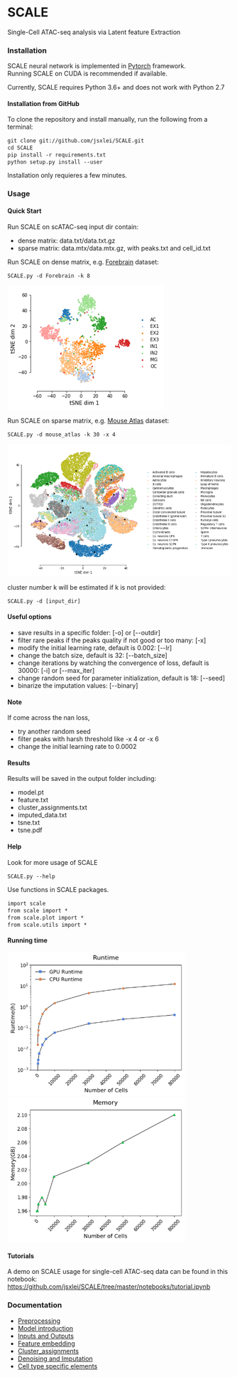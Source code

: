 # SCALE
Single-Cell ATAC-seq analysis via Latent feature Extraction

### Installation  

SCALE neural network is implemented in [Pytorch](https://pytorch.org/) framework.  
Running SCALE on CUDA is recommended if available.   
	
Currently, SCALE requires Python 3.6+ and does not work with Python 2.7

#### Installation from GitHub

To clone the repository and install manually, run the following from a terminal:

    git clone git://github.com/jsxlei/SCALE.git
    cd SCALE
    pip install -r requirements.txt
    python setup.py install --user
    
Installation only requieres a few minutes.

### Usage

#### Quick Start

Run SCALE on scATAC-seq input dir contain: 
* dense matrix: data.txt/data.txt.gz
* sparse matrix: data.mtx/data.mtx.gz, with peaks.txt and cell_id.txt

Run SCALE on dense matrix, e.g. [Forebrain](https://cloud.tsinghua.edu.cn/d/21975230039b46b8890e/) dataset:  

	SCALE.py -d Forebrain -k 8

![](docs/png/Forebrain.png)
	
Run SCALE on sparse matrix, e.g. [Mouse Atlas](https://cloud.tsinghua.edu.cn/d/cd5ea4ea93c04513966f/) dataset:
	
	SCALE.py -d mouse_atlas -k 30 -x 4
	
![](docs/png/mouse_atlas.png)

cluster number k will be estimated if k is not provided: 

	SCALE.py -d [input_dir]

#### Useful options  
* save results in a specific folder: [-o] or [--outdir] 
* filter rare peaks if the peaks quality if not good or too many: [-x]
* modify the initial learning rate, default is 0.002: [--lr]  
* change the batch size, default is 32: [--batch_size]
* change iterations by watching the convergence of loss, default is 30000: [-i] or [--max_iter]  
* change random seed for parameter initialization, default is 18: [--seed]
* binarize the imputation values: [--binary]
	
#### Note    
If come across the nan loss, 
* try another random seed
* filter peaks with harsh threshold like -x 4 or -x 6
* change the initial learning rate to 0.0002 
	
#### Results
Results will be saved in the output folder including:
* model.pt
* feature.txt
* cluster_assignments.txt
* imputed_data.txt
* tsne.txt
* tsne.pdf

#### Help
Look for more usage of SCALE

	SCALE.py --help 

Use functions in SCALE packages.

	import scale
	from scale import *
	from scale.plot import *
	from scale.utils import *
	
#### Running time
<p float="left">
  <img src="docs/png/runtime.png" width="400" />
  <img src="docs/png/memory.png" width="400" /> 
</p>

#### Tutorials
A demo on SCALE usage for single-cell ATAC-seq data can be found in this notebook: 
https://github.com/jsxlei/SCALE/tree/master/notebooks/tutorial.ipynb


### Documentation

* [Preprocessing](docs/preprocessing.md)
* [Model introduction](docs/model_introduction.md)
* [Inputs and Outputs](docs/inputs_and_outputs.md)
* [Feature embedding](docs/feature_embedding.md)
* [Cluster_assignments](docs/cluster_assignments.md)
* [Denoising and Imputation](docs/denoising_and_imputation.md)
* [Cell type specific elements](docs/cell_type_specific_elements.md)
